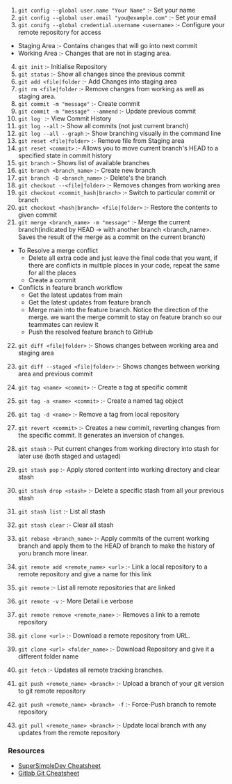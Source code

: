 1. `git config --global user.name "Your Name"` :- Set your name 
2. `git config --global user.email "you@example.com"` :- Set your email
3. `git conifg --global credential.username <username>` :- Configure your remote repository for access
- Staging Area :- Contains changes that will go into next commit
- Working Area :- Changes that are not in staging area. 

4. `git init` :- Initialise Repository 
5. `git status` :- Show all changes since the previous commit 
6. `git add <file|folder` :- Add Changes into staging area
7. `git rm <file|folder` :- Remove changes from working as well as staging area.
8. `git commit -m "message"` :- Create commit
9. `git commit -m "message" --ammend` :- Update previous commit
10. `git log ` :- View Commit History 
11. `git log --all` :- Show all commits (not just current branch)
12. `git log --all --graph` :- Show branching visually in the command line
13. `git reset <file|folder>` :- Remove file from Staging area 
14. `git reset <commit>` :- Allows you to move current branch's HEAD to a specified state in commit history 
15. `git branch` :- Shows list of available branches
16. `git branch <branch_name>` :- Create new branch
17. `git branch -D <branch_name>` :- Delete's the branch 
18. `git checkout --<file|folder>` :- Removes changes from working area
19. `git checkout <commit_hash|branch>` :- Switch to particular commit or branch 
20. `git checkout <hash|branch> <file|folder>` :- Restore the contents to given commit
21. `git merge <branch_name> -m "message"` :- Merge the current branch(indicated by HEAD -> with another branch <branch_name>. Saves the result of the merge as a commit on the current branch)
- To Resolve a merge conflict
	- Delete all extra code and just leave the final code that you want, if there are conflicts in multiple places in your code, repeat the same for all the places
	- Create a commit
- Conflicts in feature branch workflow
	- Get the latest updates from main
	- Get the latest updates from feature branch 
	- Merge main into the feature branch. Notice the direction of the merge. we want the merge commit to stay on feature branch so our teammates can review it 
	- Push the resolved feature branch to GitHub 

22. `git diff <file|folder>` :- Shows changes between working area and staging area
23. `git diff --staged <file|folder>` :- Shows changes between working area and previous commit 
24. `git tag <name> <commit>` :- Create a tag at specific commit 
25. `git tag -a <name> <commit>` :- Create a named tag object
26. `git tag -d <name>` :- Remove a tag from local repository 
27. `git revert <commit>` :- Creates a new commit, reverting changes from the specific commit. It generates an inversion of changes.
28. `git stash` :- Put current changes from working directory into stash for later use (both staged and ustaged)
29. `git stash pop` :- Apply stored content into working directory and clear stash 
30. `git stash drop <stash>`  :- Delete a specific stash from all your previous stash 
31. `git stash list` :- List all stash 
32. `git stash clear` :- Clear all stash  
33. `git rebase <branch_name>` :- Apply commits of the current working branch and apply them to the HEAD of branch to make the history of yoru branch more linear. 

34. `git remote add <remote_name> <url>` :- Link a local repository to a remote repository and give a name for this link
35. `git remote` :- List all remote repositories that are linked
36. `git remote -v` :- More Detail i.e verbose
37. `git remote remove <remote_name>` :- Removes a link to a remote repository 
38. `git clone <url>` :- Download a remote repository from URL.
39. `git clone <url> <folder_name>` :- Download Repository and give it a different folder name
40. `git fetch` :- Updates all remote tracking branches. 
41. `git push <remote_name> <branch>` :- Upload a branch of your git version to git remote repository 
42. `git push <remote_name> <branch> -f` :- Force-Push branch to remote repository 
43. `git pull <remote_name> <branch>` :- Update local branch with any updates from the remote repository 


### Resources
- [SuperSimpleDev Cheatsheet](Docs/SuperSimpleDev-GitCheatsheet.pdf)
- [Gitlab Git Cheatsheet](Docs/GitCheatsheet.pdf)
